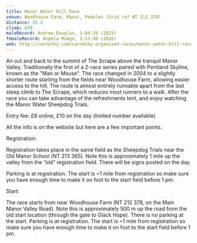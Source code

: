 ```yaml
---
title: Manor Water Hill Race
venue: Woodhouse Farm, Manor, Peebles (Grid ref NT 212 378)
distance: 15.2
climb: 670
maleRecord: Andrew Douglas, 1:04:39 (2023)
femaleRecord: Angela Mudge, 1:13:48 (2010)
web: http://carnethy.com/carnethy-organised-races/manor-water-hill-race/
---
```


An out and back to the summit of The Scrape above the tranquil Manor
Valley. Traditionally the first of a 2-race series paired with
Pentland Skyline, known as the "Man or Mouse". The race changed in
2004 to a slightly shorter route starting from the fields near
Woodhouse Farm, allowing easier access to the hill. The route is
almost entirely runnable apart from the last steep climb to The
Scrape, which reduces most runners to a walk. After the race you can
take advantage of the refreshments tent, and enjoy watching the Manor
Water Sheepdog Trials.

Entry fee: £8 online, £10 on the day (limited number available) 
 
All the info is on the website but here are a few important points.
 
Registration:

Registration takes place in the same field as the Sheepdog Trials near
the Old Manor School (NT 213 365). Note this is approximately 1 mile
up the valley from the “old” registration field. There will be signs
posted on the day.

Parking is at registration. The start is ~1 mile from registration so
make sure you have enough time to make it on foot to the start field
before 1 pm.
 
Start:

The race starts from near Woodhouse Farm (NT 212 378, on the Main
Manor Valley Road). Note this is approximately 500 m up the road from
the old start location (through the gate to Glack Hope). There is no
parking at the start. Parking is at registration. The start is ~1 mile
from registration so make sure you have enough time to make it on foot
to the start field before 1 pm.
 
